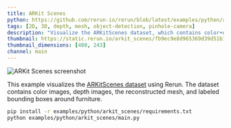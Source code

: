 ```yaml
---
title: ARKit Scenes
python: https://github.com/rerun-io/rerun/blob/latest/examples/python/arkit_scenes/main.py
tags: [2D, 3D, depth, mesh, object-detection, pinhole-camera]
description: "Visualize the ARKitScenes dataset, which contains color+depth images, the reconstructed mesh and labeled bounding boxes."
thumbnail: https://static.rerun.io/arkit_scenes/fb9ec9e8d965369d39d51b17fc7fc5bae6be10cc/480w.png
thumbnail_dimensions: [480, 243]
channel: main
---
```


<picture>
  <source media="(max-width: 480px)" srcset="https://static.rerun.io/arkit_scenes/fb9ec9e8d965369d39d51b17fc7fc5bae6be10cc/480w.png">
  <source media="(max-width: 768px)" srcset="https://static.rerun.io/arkit_scenes/fb9ec9e8d965369d39d51b17fc7fc5bae6be10cc/768w.png">
  <source media="(max-width: 1024px)" srcset="https://static.rerun.io/arkit_scenes/fb9ec9e8d965369d39d51b17fc7fc5bae6be10cc/1024w.png">
  <source media="(max-width: 1200px)" srcset="https://static.rerun.io/arkit_scenes/fb9ec9e8d965369d39d51b17fc7fc5bae6be10cc/1200w.png">
  <img src="https://static.rerun.io/arkit_scenes/fb9ec9e8d965369d39d51b17fc7fc5bae6be10cc/full.png" alt="ARKit Scenes screenshot">
</picture>

This example visualizes the [ARKitScenes dataset](https://github.com/apple/ARKitScenes/) using Rerun. The dataset
contains color images, depth images, the reconstructed mesh, and labeled bounding boxes around furniture.

```bash
pip install -r examples/python/arkit_scenes/requirements.txt
python examples/python/arkit_scenes/main.py
```
